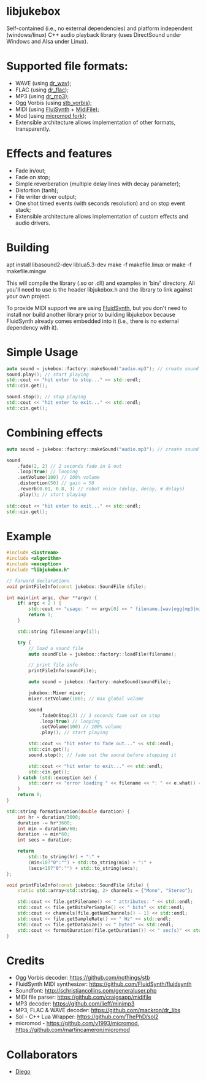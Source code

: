# libjukebox
Self-contained (i.e., no external dependencies) and platform independent (windows/linux) C++ audio playback library (uses DirectSound under Windows and Alsa under Linux).

# Supported file formats:
- WAVE (using [dr_wav](https://github.com/mackron/dr_libs));
- FLAC (using [dr_flac](https://github.com/mackron/dr_libs));
- MP3 (using [dr_mp3](https://github.com/mackron/dr_libs));
- Ogg Vorbis (using [stb_vorbis](https://github.com/nothings/stb));
- MIDI (using [FluiSynth](https://github.com/FluidSynth/fluidsynth) + [MidiFile](https://github.com/craigsapp/midifile));
- Mod (using [micromod fork](https://github.com/v1993/micromod));
- Extensible architecture allows implementation of other formats, transparently.

# Effects and features
- Fade in/out;
- Fade on stop;
- Simple reverberation (multiple delay lines with decay parameter);
- Distortion (tanh);
- File writer driver output;
- One shot timed events (with seconds resolution) and on stop event stack;
- Extensible architecture allows implementation of custom effects and audio drivers.

# Building

apt install libasound2-dev liblua5.3-dev
make -f makefile.linux
or
make -f makefile.mingw

This will compile the library (.so or .dll) and examples in 'bin/' directory. 
All you'll need to use is the header libjukebox.h and the library to link against your own project.

To provide MIDI support we are using [FluidSynth](https://github.com/FluidSynth/fluidsynth/wiki/BuildingWithCMake), but you don't need to install nor build another library prior to building libjukebox because FluidSynth already comes embedded into it (i.e., there is no external dependency with it).

# Simple Usage
```cpp
auto sound = jukebox::factory::makeSound("audio.mp3"); // create sound
sound.play(); // start playing
std::cout << "hit enter to stop..." << std::endl;
std::cin.get();

sound.stop(); // stop playing
std::cout << "hit enter to exit..." << std::endl;
std::cin.get();
```

# Combining effects
```cpp
auto sound = jukebox::factory::makeSound("audio.mp3"); // create sound

sound
	.fade(2, 2) // 2 seconds fade in & out
	.loop(true) // looping
	.setVolume(100) // 100% volume
	.distortion(50) // gain = 50
	.reverb(0.01, 0.8, 3) // robot voice (delay, decay, # delays)
	.play(); // start playing
	
std::cout << "hit enter to exit..." << std::endl;
std::cin.get();
```

# Example
```cpp
#include <iostream>
#include <algorithm>
#include <exception>
#include "libjukebox.h"

// forward declarations
void printFileInfo(const jukebox::SoundFile &file);

int main(int argc, char **argv) {
	if( argc < 2 ) {
		std::cout << "usage: " << argv[0] << " filename.[wav|ogg|mp3|mid|flac]" << std::endl;
		return 1;
	}

	std::string filename(argv[1]);

	try {
		// load a sound file
		auto soundFile = jukebox::factory::loadFile(filename);

		// print file info
		printFileInfo(soundFile);

		auto sound = jukebox::factory::makeSound(soundFile);

		jukebox::Mixer mixer;
		mixer.setVolume(100); // max global volume

		sound
			.fadeOnStop(3) // 3 seconds fade out on stop
			.loop(true) // looping
			.setVolume(100) // 100% volume 
			.play(); // start playing

		std::cout << "hit enter to fade out..." << std::endl;
		std::cin.get();
		sound.stop(); // fade out the sound before stopping it

		std::cout << "hit enter to exit..." << std::endl;
		std::cin.get();
	} catch (std::exception &e) {
		std::cerr << "error loading " << filename << ": " << e.what() << std::endl;
	}
	return 0;
}

std::string formatDuration(double duration) {
	int hr = duration/3600;
	duration -= hr*3600;
	int min = duration/60;
	duration -= min*60;
	int secs = duration;

	return
		std::to_string(hr) + ":" +
		(min<10?"0":"") + std::to_string(min) + ":" +
		(secs<10?"0":"") + std::to_string(secs);
};

void printFileInfo(const jukebox::SoundFile &file) {
	static std::array<std::string, 2> channels = {"Mono", "Stereo"};

	std::cout << file.getFilename() << " attributes: " << std::endl;
	std::cout << file.getBitsPerSample() << " bits" << std::endl;
	std::cout << channels[file.getNumChannels() - 1] << std::endl;
	std::cout << file.getSampleRate() << " Hz" << std::endl;
	std::cout << file.getDataSize() << " bytes" << std::endl;
	std::cout << formatDuration(file.getDuration()) << " sec(s)" << std::endl << std::endl;
}
```

# Credits

- Ogg Vorbis decoder: https://github.com/nothings/stb
- FluidSynth MIDI synthesizer: https://github.com/FluidSynth/fluidsynth
- Soundfont: http://schristiancollins.com/generaluser.php
- MIDI file parser: https://github.com/craigsapp/midifile
- MP3 decoder: https://github.com/lieff/minimp3
- MP3, FLAC & WAVE decoder: https://github.com/mackron/dr_libs
- Sol - C++ Lua Wrapper: https://github.com/ThePhD/sol2
- micromod - https://github.com/v1993/micromod, https://github.com/martincameron/micromod

# Collaborators

- [Diego](https://github.com/thinlizzy)
